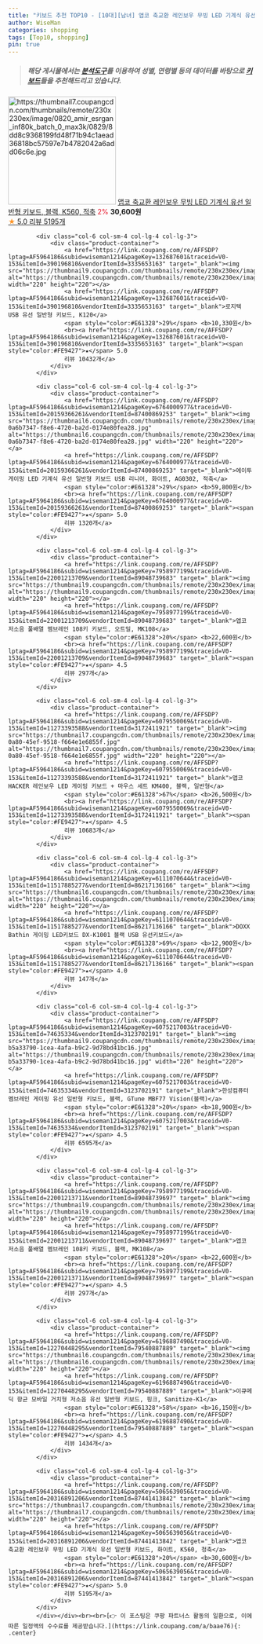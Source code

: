 ```yaml
---
title: "키보드 추천 TOP10 - [10대][남녀] 앱코 축교환 레인보우 무빙 LED 기계식 유선 일반형 키보드, 블랙, K560, 적축"
author: WiseMan
categories: shopping
tags: [Top10, shopping]
pin: true
---
```


> ##### 해당 게시물에서는 [**분석도구**](https://itemscout.io/)를 이용하여 **성별**, **연령별** 등의 데이터를 바탕으로 [**키보드**](https://link.coupang.com/a/baae76)들을 추천해드리고 있습니다.
<div class="container"><div class="row">
            <div class="col-6 col-sm-4 col-lg-4 col-lg-3">
                <div class="product-container">
                    <a href="https://link.coupang.com/re/AFFSDP?lptag=AF5964186&subid=wiseman1214&pageKey=5065639056&traceid=V0-153&itemId=6846651320&vendorItemId=74139260485" target="_blank"><img src="https://thumbnail7.coupangcdn.com/thumbnails/remote/230x230ex/image/0820_amir_esrgan_inf80k_batch_0_max3k/0829/8dd8c9368199fd48f71b94c1aead36818bc57597e7b4782042a6add06c6e.jpg" alt="https://thumbnail7.coupangcdn.com/thumbnails/remote/230x230ex/image/0820_amir_esrgan_inf80k_batch_0_max3k/0829/8dd8c9368199fd48f71b94c1aead36818bc57597e7b4782042a6add06c6e.jpg" width="220" height="220"></a>
                    <a href="https://link.coupang.com/re/AFFSDP?lptag=AF5964186&subid=wiseman1214&pageKey=5065639056&traceid=V0-153&itemId=6846651320&vendorItemId=74139260485" target="_blank">앱코 축교환 레인보우 무빙 LED 기계식 유선 일반형 키보드, 블랙, K560, 적축</a>
                    <span style="color:#E61328">2%</span> <b>30,600원</b>
                    <br><a href="https://link.coupang.com/re/AFFSDP?lptag=AF5964186&subid=wiseman1214&pageKey=5065639056&traceid=V0-153&itemId=6846651320&vendorItemId=74139260485" target="_blank"><span style="color:#FE9427">★</span> 5.0
                    리뷰 5195개</a>
                </div>
            </div>
            
            <div class="col-6 col-sm-4 col-lg-4 col-lg-3">
                <div class="product-container">
                    <a href="https://link.coupang.com/re/AFFSDP?lptag=AF5964186&subid=wiseman1214&pageKey=132687601&traceid=V0-153&itemId=390196810&vendorItemId=3335653163" target="_blank"><img src="https://thumbnail9.coupangcdn.com/thumbnails/remote/230x230ex/image/0820_amir_esrgan_inf80k_batch_0_max3k/4b42/f2b334e0ff09e64c463600c4eea3032bdf0abd06c74d01b10655bd8fdcee.jpg" alt="https://thumbnail9.coupangcdn.com/thumbnails/remote/230x230ex/image/0820_amir_esrgan_inf80k_batch_0_max3k/4b42/f2b334e0ff09e64c463600c4eea3032bdf0abd06c74d01b10655bd8fdcee.jpg" width="220" height="220"></a>
                    <a href="https://link.coupang.com/re/AFFSDP?lptag=AF5964186&subid=wiseman1214&pageKey=132687601&traceid=V0-153&itemId=390196810&vendorItemId=3335653163" target="_blank">로지텍 USB 유선 일반형 키보드, K120</a>
                    <span style="color:#E61328">29%</span> <b>10,330원</b>
                    <br><a href="https://link.coupang.com/re/AFFSDP?lptag=AF5964186&subid=wiseman1214&pageKey=132687601&traceid=V0-153&itemId=390196810&vendorItemId=3335653163" target="_blank"><span style="color:#FE9427">★</span> 5.0
                    리뷰 10432개</a>
                </div>
            </div>
            
            <div class="col-6 col-sm-4 col-lg-4 col-lg-3">
                <div class="product-container">
                    <a href="https://link.coupang.com/re/AFFSDP?lptag=AF5964186&subid=wiseman1214&pageKey=6764000977&traceid=V0-153&itemId=20159366261&vendorItemId=87400869253" target="_blank"><img src="https://thumbnail6.coupangcdn.com/thumbnails/remote/230x230ex/image/retail/images/335695714924229-0a6b7347-f8e6-4720-ba2d-0174e80fea28.jpg" alt="https://thumbnail6.coupangcdn.com/thumbnails/remote/230x230ex/image/retail/images/335695714924229-0a6b7347-f8e6-4720-ba2d-0174e80fea28.jpg" width="220" height="220"></a>
                    <a href="https://link.coupang.com/re/AFFSDP?lptag=AF5964186&subid=wiseman1214&pageKey=6764000977&traceid=V0-153&itemId=20159366261&vendorItemId=87400869253" target="_blank">에이투 게이밍 LED 기계식 유선 일반형 키보드 USB 리니어, 화이트, AG0302, 적축</a>
                    <span style="color:#E61328">29%</span> <b>59,800원</b>
                    <br><a href="https://link.coupang.com/re/AFFSDP?lptag=AF5964186&subid=wiseman1214&pageKey=6764000977&traceid=V0-153&itemId=20159366261&vendorItemId=87400869253" target="_blank"><span style="color:#FE9427">★</span> 5.0
                    리뷰 1320개</a>
                </div>
            </div>
            
            <div class="col-6 col-sm-4 col-lg-4 col-lg-3">
                <div class="product-container">
                    <a href="https://link.coupang.com/re/AFFSDP?lptag=AF5964186&subid=wiseman1214&pageKey=7958977199&traceid=V0-153&itemId=22001213709&vendorItemId=89048739683" target="_blank"><img src="https://thumbnail9.coupangcdn.com/thumbnails/remote/230x230ex/image/0820_amir_esrgan_inf80k_batch_0_max3k/3ed4/1c63a3a608bc42a0e8f72bdfd488130ae3a5471e1b03b56386457b6f4bf3.jpg" alt="https://thumbnail9.coupangcdn.com/thumbnails/remote/230x230ex/image/0820_amir_esrgan_inf80k_batch_0_max3k/3ed4/1c63a3a608bc42a0e8f72bdfd488130ae3a5471e1b03b56386457b6f4bf3.jpg" width="220" height="220"></a>
                    <a href="https://link.coupang.com/re/AFFSDP?lptag=AF5964186&subid=wiseman1214&pageKey=7958977199&traceid=V0-153&itemId=22001213709&vendorItemId=89048739683" target="_blank">앱코 저소음 풀배열 멤브레인 108키 키보드, 오트밀, MK108</a>
                    <span style="color:#E61328">20%</span> <b>22,600원</b>
                    <br><a href="https://link.coupang.com/re/AFFSDP?lptag=AF5964186&subid=wiseman1214&pageKey=7958977199&traceid=V0-153&itemId=22001213709&vendorItemId=89048739683" target="_blank"><span style="color:#FE9427">★</span> 4.5
                    리뷰 297개</a>
                </div>
            </div>
            
            <div class="col-6 col-sm-4 col-lg-4 col-lg-3">
                <div class="product-container">
                    <a href="https://link.coupang.com/re/AFFSDP?lptag=AF5964186&subid=wiseman1214&pageKey=6079550069&traceid=V0-153&itemId=11273393588&vendorItemId=3172411921" target="_blank"><img src="https://thumbnail7.coupangcdn.com/thumbnails/remote/230x230ex/image/retail/images/2017/06/20/9/1/bd6fc15c-0a80-45ef-9518-f664e1e6855f.jpg" alt="https://thumbnail7.coupangcdn.com/thumbnails/remote/230x230ex/image/retail/images/2017/06/20/9/1/bd6fc15c-0a80-45ef-9518-f664e1e6855f.jpg" width="220" height="220"></a>
                    <a href="https://link.coupang.com/re/AFFSDP?lptag=AF5964186&subid=wiseman1214&pageKey=6079550069&traceid=V0-153&itemId=11273393588&vendorItemId=3172411921" target="_blank">앱코 HACKER 레인보우 LED 게이밍 키보드 + 마우스 세트 KM400, 블랙, 일반형</a>
                    <span style="color:#E61328">67%</span> <b>26,500원</b>
                    <br><a href="https://link.coupang.com/re/AFFSDP?lptag=AF5964186&subid=wiseman1214&pageKey=6079550069&traceid=V0-153&itemId=11273393588&vendorItemId=3172411921" target="_blank"><span style="color:#FE9427">★</span> 4.5
                    리뷰 10683개</a>
                </div>
            </div>
            
            <div class="col-6 col-sm-4 col-lg-4 col-lg-3">
                <div class="product-container">
                    <a href="https://link.coupang.com/re/AFFSDP?lptag=AF5964186&subid=wiseman1214&pageKey=6111070644&traceid=V0-153&itemId=11517885277&vendorItemId=86217136166" target="_blank"><img src="https://thumbnail6.coupangcdn.com/thumbnails/remote/230x230ex/image/0820_amir_esrgan_inf80k_batch_2_max3k/f278/c14c7cc9ef6d719af8a1693aa0ccac4df951343a704a5420848457814f52.jpg" alt="https://thumbnail6.coupangcdn.com/thumbnails/remote/230x230ex/image/0820_amir_esrgan_inf80k_batch_2_max3k/f278/c14c7cc9ef6d719af8a1693aa0ccac4df951343a704a5420848457814f52.jpg" width="220" height="220"></a>
                    <a href="https://link.coupang.com/re/AFFSDP?lptag=AF5964186&subid=wiseman1214&pageKey=6111070644&traceid=V0-153&itemId=11517885277&vendorItemId=86217136166" target="_blank">DOXX Bathin 게이밍 LED키보드 DX-K1001 블랙 USB 유선키보드</a>
                    <span style="color:#E61328">69%</span> <b>12,900원</b>
                    <br><a href="https://link.coupang.com/re/AFFSDP?lptag=AF5964186&subid=wiseman1214&pageKey=6111070644&traceid=V0-153&itemId=11517885277&vendorItemId=86217136166" target="_blank"><span style="color:#FE9427">★</span> 4.0
                    리뷰 147개</a>
                </div>
            </div>
            
            <div class="col-6 col-sm-4 col-lg-4 col-lg-3">
                <div class="product-container">
                    <a href="https://link.coupang.com/re/AFFSDP?lptag=AF5964186&subid=wiseman1214&pageKey=6075217003&traceid=V0-153&itemId=74635334&vendorItemId=3123702191" target="_blank"><img src="https://thumbnail9.coupangcdn.com/thumbnails/remote/230x230ex/image/retail/images/1166095995187142-b5a33790-1cea-4afa-b9c2-9d78bd41bc16.jpg" alt="https://thumbnail9.coupangcdn.com/thumbnails/remote/230x230ex/image/retail/images/1166095995187142-b5a33790-1cea-4afa-b9c2-9d78bd41bc16.jpg" width="220" height="220"></a>
                    <a href="https://link.coupang.com/re/AFFSDP?lptag=AF5964186&subid=wiseman1214&pageKey=6075217003&traceid=V0-153&itemId=74635334&vendorItemId=3123702191" target="_blank">한성컴퓨터 멤브레인 게이밍 유선 일반형 키보드, 블랙, GTune MBF77 Vision(블랙)</a>
                    <span style="color:#E61328">20%</span> <b>18,900원</b>
                    <br><a href="https://link.coupang.com/re/AFFSDP?lptag=AF5964186&subid=wiseman1214&pageKey=6075217003&traceid=V0-153&itemId=74635334&vendorItemId=3123702191" target="_blank"><span style="color:#FE9427">★</span> 4.5
                    리뷰 6595개</a>
                </div>
            </div>
            
            <div class="col-6 col-sm-4 col-lg-4 col-lg-3">
                <div class="product-container">
                    <a href="https://link.coupang.com/re/AFFSDP?lptag=AF5964186&subid=wiseman1214&pageKey=7958977199&traceid=V0-153&itemId=22001213711&vendorItemId=89048739697" target="_blank"><img src="https://thumbnail9.coupangcdn.com/thumbnails/remote/230x230ex/image/0820_amir_esrgan_inf80k_batch_0_max3k/6bbe/bd2493429aa8beecbc00ff779b447227181573809cc3446ba8f497130f72.jpg" alt="https://thumbnail9.coupangcdn.com/thumbnails/remote/230x230ex/image/0820_amir_esrgan_inf80k_batch_0_max3k/6bbe/bd2493429aa8beecbc00ff779b447227181573809cc3446ba8f497130f72.jpg" width="220" height="220"></a>
                    <a href="https://link.coupang.com/re/AFFSDP?lptag=AF5964186&subid=wiseman1214&pageKey=7958977199&traceid=V0-153&itemId=22001213711&vendorItemId=89048739697" target="_blank">앱코 저소음 풀배열 멤브레인 108키 키보드, 블랙, MK108</a>
                    <span style="color:#E61328">20%</span> <b>22,600원</b>
                    <br><a href="https://link.coupang.com/re/AFFSDP?lptag=AF5964186&subid=wiseman1214&pageKey=7958977199&traceid=V0-153&itemId=22001213711&vendorItemId=89048739697" target="_blank"><span style="color:#FE9427">★</span> 4.5
                    리뷰 297개</a>
                </div>
            </div>
            
            <div class="col-6 col-sm-4 col-lg-4 col-lg-3">
                <div class="product-container">
                    <a href="https://link.coupang.com/re/AFFSDP?lptag=AF5964186&subid=wiseman1214&pageKey=6196887490&traceid=V0-153&itemId=12270448295&vendorItemId=79540887889" target="_blank"><img src="https://thumbnail6.coupangcdn.com/thumbnails/remote/230x230ex/image/0820_amir_esrgan_inf80k_batch_3_max3k/8b15/963bd9f691c484e420cfc2bb8d0b145b9656153607d1c52fc10a9d00ca39.jpg" alt="https://thumbnail6.coupangcdn.com/thumbnails/remote/230x230ex/image/0820_amir_esrgan_inf80k_batch_3_max3k/8b15/963bd9f691c484e420cfc2bb8d0b145b9656153607d1c52fc10a9d00ca39.jpg" width="220" height="220"></a>
                    <a href="https://link.coupang.com/re/AFFSDP?lptag=AF5964186&subid=wiseman1214&pageKey=6196887490&traceid=V0-153&itemId=12270448295&vendorItemId=79540887889" target="_blank">이큐메딕 항균 모바일 거치형 저소음 유선 일반형 키보드, 핑크, Sanitize-K1</a>
                    <span style="color:#E61328">58%</span> <b>16,150원</b>
                    <br><a href="https://link.coupang.com/re/AFFSDP?lptag=AF5964186&subid=wiseman1214&pageKey=6196887490&traceid=V0-153&itemId=12270448295&vendorItemId=79540887889" target="_blank"><span style="color:#FE9427">★</span> 4.5
                    리뷰 1434개</a>
                </div>
            </div>
            
            <div class="col-6 col-sm-4 col-lg-4 col-lg-3">
                <div class="product-container">
                    <a href="https://link.coupang.com/re/AFFSDP?lptag=AF5964186&subid=wiseman1214&pageKey=5065639056&traceid=V0-153&itemId=20316891206&vendorItemId=87441413842" target="_blank"><img src="https://thumbnail7.coupangcdn.com/thumbnails/remote/230x230ex/image/0820_amir_esrgan_inf80k_batch_2_max3k/6c78/0d4ef047003508313f1853e4c342dea3910263b17a335fb4dafa8d60e2b0.jpg" alt="https://thumbnail7.coupangcdn.com/thumbnails/remote/230x230ex/image/0820_amir_esrgan_inf80k_batch_2_max3k/6c78/0d4ef047003508313f1853e4c342dea3910263b17a335fb4dafa8d60e2b0.jpg" width="220" height="220"></a>
                    <a href="https://link.coupang.com/re/AFFSDP?lptag=AF5964186&subid=wiseman1214&pageKey=5065639056&traceid=V0-153&itemId=20316891206&vendorItemId=87441413842" target="_blank">앱코 축교환 레인보우 무빙 LED 기계식 유선 일반형 키보드, 화이트, K560, 청축</a>
                    <span style="color:#E61328">20%</span> <b>30,600원</b>
                    <br><a href="https://link.coupang.com/re/AFFSDP?lptag=AF5964186&subid=wiseman1214&pageKey=5065639056&traceid=V0-153&itemId=20316891206&vendorItemId=87441413842" target="_blank"><span style="color:#FE9427">★</span> 5.0
                    리뷰 5195개</a>
                </div>
            </div>
            </div></div><br><br>[👉 이 포스팅은 쿠팡 파트너스 활동의 일환으로, 이에 따른 일정액의 수수료를 제공받습니다.](https://link.coupang.com/a/baae76){: .center}